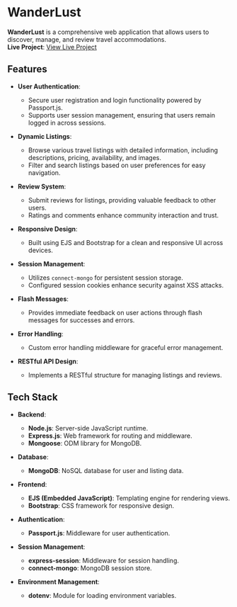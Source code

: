 # WanderLust

**WanderLust** is a comprehensive web application that allows users to discover, manage, and review travel accommodations.  
**Live Project**: [View Live Project](https://wanderlust-project-l6gm.onrender.com)

## Features

- **User Authentication**: 
  - Secure user registration and login functionality powered by Passport.js.
  - Supports user session management, ensuring that users remain logged in across sessions.

- **Dynamic Listings**: 
  - Browse various travel listings with detailed information, including descriptions, pricing, availability, and images.
  - Filter and search listings based on user preferences for easy navigation.

- **Review System**: 
  - Submit reviews for listings, providing valuable feedback to other users.
  - Ratings and comments enhance community interaction and trust.

- **Responsive Design**: 
  - Built using EJS and Bootstrap for a clean and responsive UI across devices.

- **Session Management**: 
  - Utilizes `connect-mongo` for persistent session storage.
  - Configured session cookies enhance security against XSS attacks.

- **Flash Messages**: 
  - Provides immediate feedback on user actions through flash messages for successes and errors.

- **Error Handling**: 
  - Custom error handling middleware for graceful error management.

- **RESTful API Design**: 
  - Implements a RESTful structure for managing listings and reviews.

## Tech Stack

- **Backend**:
  - **Node.js**: Server-side JavaScript runtime.
  - **Express.js**: Web framework for routing and middleware.
  - **Mongoose**: ODM library for MongoDB.

- **Database**:
  - **MongoDB**: NoSQL database for user and listing data.

- **Frontend**:
  - **EJS (Embedded JavaScript)**: Templating engine for rendering views.
  - **Bootstrap**: CSS framework for responsive design.

- **Authentication**:
  - **Passport.js**: Middleware for user authentication.

- **Session Management**:
  - **express-session**: Middleware for session handling.
  - **connect-mongo**: MongoDB session store.

- **Environment Management**:
  - **dotenv**: Module for loading environment variables.
